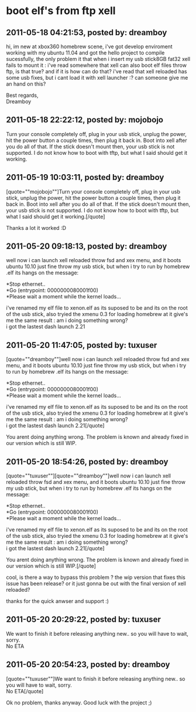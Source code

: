 # boot elf's from ftp xell

## 2011-05-18 04:21:53, posted by: dreamboy

hi, im new at xbox360 homebrew scene, i've got develop enviroment working with my ubuntu 11.04 and got the hello project to compile sucessfully, the only problem it that when i insert my usb stick8GB fat32 xell fails to mount it : i've read somewhere that xell can also boot elf files throw ftp, is that true? and if it is how can do that? i've read that xell reloaded has some usb fixes, but i cant load it with xell launcher :? can someone give me an hand on this?   
   
   
 Best regards,  
 Dreamboy

## 2011-05-18 22:22:12, posted by: mojobojo

Turn your console completely off, plug in your usb stick, unplug the power, hit the power button a couple times, then plug it back in. Boot into xell after you do all of that. If the stick doesn't mount then, your usb stick is not supported. I do not know how to boot with tftp, but what I said should get it working.

## 2011-05-19 10:03:11, posted by: dreamboy

[quote=""mojobojo""]Turn your console completely off, plug in your usb stick, unplug the power, hit the power button a couple times, then plug it back in. Boot into xell after you do all of that. If the stick doesn't mount then, your usb stick is not supported. I do not know how to boot with tftp, but what I said should get it working.[/quote]  
   
 Thanks a lot it worked :D

## 2011-05-20 09:18:13, posted by: dreamboy

well now i can launch xell reloaded throw fsd and xex menu, and it boots ubuntu 10.10 just fine throw my usb stick, but when i try to run by homebrew .elf its hangs on the message:  
   
 *Stop ethernet..  
 *Go (entrypoint: 0000000080001f00)  
 *Please wait a moment while the kernel loads...  
   
 i've renamed my elf file to xenon.elf as its suposed to be and its on the root of the usb stick, also tryied the xmenu 0.3 for loading homebrew at it give's me the same result : am i doing something wrong?  
 i got the lastest dash launch 2.21

## 2011-05-20 11:47:05, posted by: tuxuser

[quote=""dreamboy""]well now i can launch xell reloaded throw fsd and xex menu, and it boots ubuntu 10.10 just fine throw my usb stick, but when i try to run by homebrew .elf its hangs on the message:  
   
 *Stop ethernet..  
 *Go (entrypoint: 0000000080001f00)  
 *Please wait a moment while the kernel loads...  
   
 i've renamed my elf file to xenon.elf as its suposed to be and its on the root of the usb stick, also tryied the xmenu 0.3 for loading homebrew at it give's me the same result : am i doing something wrong?  
 i got the lastest dash launch 2.21[/quote]  
   
 You arent doing anything wrong. The problem is known and already fixed in our version which is still WIP.

## 2011-05-20 18:54:26, posted by: dreamboy

[quote=""tuxuser""][quote=""dreamboy""]well now i can launch xell reloaded throw fsd and xex menu, and it boots ubuntu 10.10 just fine throw my usb stick, but when i try to run by homebrew .elf its hangs on the message:  
   
 *Stop ethernet..  
 *Go (entrypoint: 0000000080001f00)  
 *Please wait a moment while the kernel loads...  
   
 i've renamed my elf file to xenon.elf as its suposed to be and its on the root of the usb stick, also tryied the xmenu 0.3 for loading homebrew at it give's me the same result : am i doing something wrong?  
 i got the lastest dash launch 2.21[/quote]  
   
 You arent doing anything wrong. The problem is known and already fixed in our version which is still WIP.[/quote]  
   
 cool, is there a way to bypass this problem ? the wip version that fixes this issue has been release? or it just gonna be out with the final version of xell reloaded?  
   
 thanks for the quick anwser and support :)

## 2011-05-20 20:29:22, posted by: tuxuser

We want to finish it before releasing anything new.. so you will have to wait, sorry.  
 No ETA

## 2011-05-20 20:54:23, posted by: dreamboy

[quote=""tuxuser""]We want to finish it before releasing anything new.. so you will have to wait, sorry.  
 No ETA[/quote]  
   
 Ok no problem, thanks anyway. Good luck with the project ;)